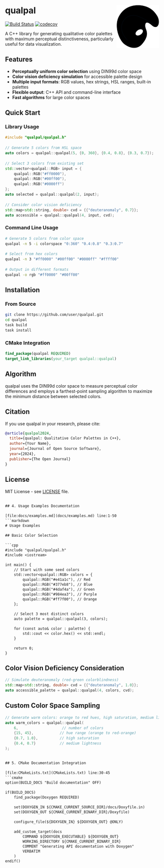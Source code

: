# qualpal <img src='https://raw.githubusercontent.com/jolars/qualpal/refs/heads/main/docs/images/logo.svg' align="right" height="139" />

[![Build Status](https://github.com/user/qualpal/workflows/CI/badge.svg)](https://github.com/user/qualpal/actions)
[![codecov](https://codecov.io/gh/jolars/qualpal/graph/badge.svg?token=p5JTFa9BUz)](https://codecov.io/gh/jolars/qualpal)

A C++ library for generating qualitative color palettes with maximum perceptual distinctiveness, particularly useful for data visualization.

## Features

- **Perceptually uniform color selection** using DIN99d color space
- **Color vision deficiency simulation** for accessible palette design
- **Multiple input formats**: RGB values, hex strings, HSL ranges, built-in palettes
- **Flexible output**: C++ API and command-line interface
- **Fast algorithms** for large color spaces

## Quick Start

### Library Usage

```cpp
#include "qualpal/qualpal.h"

// Generate 5 colors from HSL space
auto colors = qualpal::qualpal(5, {0, 360}, {0.4, 0.8}, {0.3, 0.7});

// Select 3 colors from existing set
std::vector<qualpal::RGB> input = {
    qualpal::RGB("#ff0000"),
    qualpal::RGB("#00ff00"),
    qualpal::RGB("#0000ff")
};
auto selected = qualpal::qualpal(2, input);

// Consider color vision deficiency
std::map<std::string, double> cvd = {{"deuteranomaly", 0.7}};
auto accessible = qualpal::qualpal(4, input, cvd);
```

### Command Line Usage

```bash
# Generate 5 colors from color space
qualpal -n 5 -i colorspace "0:360" "0.4:0.8" "0.3:0.7"

# Select from hex colors
qualpal -n 3 "#ff0000" "#00ff00" "#0000ff" "#ffff00"

# Output in different formats
qualpal -o rgb "#ff0000" "#00ff00"
```

## Installation

### From Source

```bash
git clone https://github.com/user/qualpal.git
cd qualpal
task build
task install
```

### CMake Integration

```cmake
find_package(qualpal REQUIRED)
target_link_libraries(your_target qualpal::qualpal)
```

## Algorithm

qualpal uses the DIN99d color space to measure perceptual color differences and employs a farthest-point sampling algorithm to maximize the minimum distance between selected colors.

## Citation

If you use qualpal in your research, please cite:

```bibtex
@article{qualpal2024,
  title={qualpal: Qualitative Color Palettes in C++},
  author={Your Name},
  journal={Journal of Open Source Software},
  year={2024},
  publisher={The Open Journal}
}
```

## License

MIT License - see [LICENSE](LICENSE) file.

````

## 4. Usage Examples Documentation

[file:docs/examples.md](docs/examples.md) line:1-50
```markdown
# Usage Examples

## Basic Color Selection

```cpp
#include "qualpal/qualpal.h"
#include <iostream>

int main() {
    // Start with some seed colors
    std::vector<qualpal::RGB> colors = {
        qualpal::RGB("#e41a1c"), // Red
        qualpal::RGB("#377eb8"), // Blue
        qualpal::RGB("#4daf4a"), // Green
        qualpal::RGB("#984ea3"), // Purple
        qualpal::RGB("#ff7f00"), // Orange
    };

    // Select 3 most distinct colors
    auto palette = qualpal::qualpal(3, colors);

    for (const auto& color : palette) {
        std::cout << color.hex() << std::endl;
    }

    return 0;
}
````

## Color Vision Deficiency Consideration

```cpp
// Simulate deuteranomaly (red-green colorblindness)
std::map<std::string, double> cvd = {{"deuteranomaly", 1.0}};
auto accessible_palette = qualpal::qualpal(4, colors, cvd);
```

## Custom Color Space Sampling

```cpp
// Generate warm colors: orange to red hues, high saturation, medium lightness
auto warm_colors = qualpal::qualpal(
    6,                    // number of colors
    {15, 45},            // hue range (orange to red-orange)
    {0.7, 1.0},          // high saturation
    {0.4, 0.7}           // medium lightness
);
```

````

## 5. CMake Documentation Integration

[file:CMakeLists.txt](CMakeLists.txt) line:30-45
```cmake
option(BUILD_DOCS "Build documentation" OFF)

if(BUILD_DOCS)
    find_package(Doxygen REQUIRED)

    set(DOXYGEN_IN ${CMAKE_CURRENT_SOURCE_DIR}/docs/Doxyfile.in)
    set(DOXYGEN_OUT ${CMAKE_CURRENT_BINARY_DIR}/Doxyfile)

    configure_file(${DOXYGEN_IN} ${DOXYGEN_OUT} @ONLY)

    add_custom_target(docs
        COMMAND ${DOXYGEN_EXECUTABLE} ${DOXYGEN_OUT}
        WORKING_DIRECTORY ${CMAKE_CURRENT_BINARY_DIR}
        COMMENT "Generating API documentation with Doxygen"
        VERBATIM
    )
endif()
````
